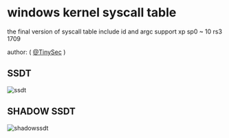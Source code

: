 # windows kernel syscall table
the final version of syscall table include id and argc support xp sp0 ~ 10 rs3 1709 

author: ( <a href="https://twitter.com/TinySecEx" target="_blank">@TinySec</a> )

## SSDT
![ssdt](ssdt.png)

## SHADOW SSDT
![shadowssdt](shadowssdt.png)